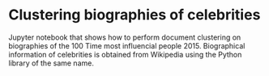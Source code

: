 # Clustering biographies of celebrities
Jupyter notebook that shows how to perform document clustering on biographies of the 100 Time most influencial people 2015. Biographical information of celebrities is obtained from Wikipedia using the Python library of the same name. 
